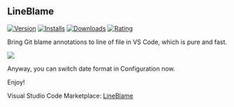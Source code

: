 ## LineBlame

[![Version](https://vsmarketplacebadge.apphb.com/version/baliscript.lineblame.svg)](https://marketplace.visualstudio.com/items?itemName=baliscript.lineblame)
[![Installs](https://vsmarketplacebadge.apphb.com/installs/baliscript.lineblame.svg)](https://marketplace.visualstudio.com/items?itemName=baliscript.lineblame)
[![Downloads](https://vsmarketplacebadge.apphb.com/downloads/baliscript.lineblame.svg)](https://marketplace.visualstudio.com/items?itemName=baliscript.lineblame)
[![Rating](https://vsmarketplacebadge.apphb.com/rating-short/baliscript.lineblame.svg)](https://marketplace.visualstudio.com/items?itemName=baliscript.lineblame)

Bring Git blame annotations to line of file in VS Code, which is pure and fast.

![](https://raw.githubusercontent.com/baliscript/vscode-lineblame/master/images/screenshot.gif)

Anyway, you can switch date format in Configuration now.

Enjoy!

Visual Studio Code Marketplace: [LineBlame](https://marketplace.visualstudio.com/items?itemName=baliscript.lineblame)
